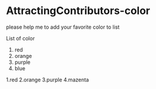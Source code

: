 # AttractingContributors-color
please help me to add your favorite color to list

List of color


1. red
2. orange
3. purple
4. blue

1.red
2.orange
3.purple
4.mazenta

